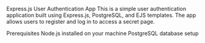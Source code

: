 
Express.js User Authentication App
This is a simple user authentication application built using Express.js, PostgreSQL, and EJS templates. The app allows users to register and log in to access a secret page.

Prerequisites
Node.js installed on your machine
PostgreSQL database setup

